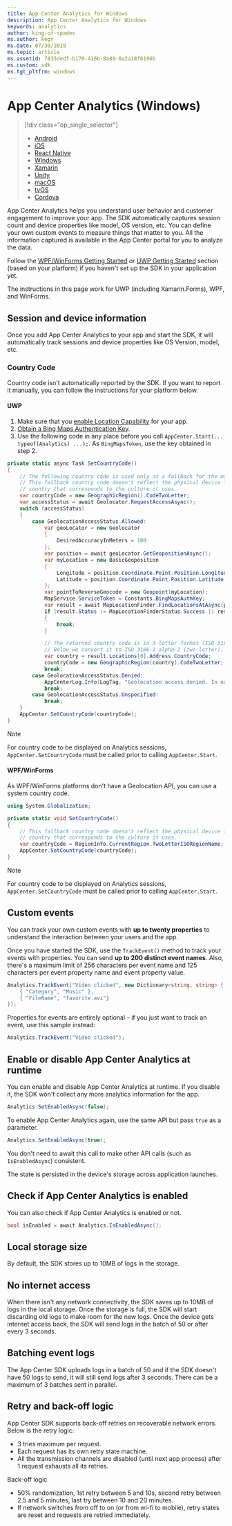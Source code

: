 ```yaml
---
title: App Center Analytics for Windows
description: App Center Analytics for Windows
keywords: analytics
author: king-of-spades
ms.author: kegr
ms.date: 07/30/2019
ms.topic: article
ms.assetid: 7835dedf-b170-416b-8a89-0a2a18f6196b
ms.custom: sdk
ms.tgt_pltfrm: windows
---
```


# App Center Analytics (Windows)

> [!div  class="op_single_selector"]
> * [Android](android.md)
> * [iOS](ios.md)
> * [React Native](react-native.md)
> * [Windows](windows.md)
> * [Xamarin](xamarin.md)
> * [Unity](unity.md)
> * [macOS](macos.md)
> * [tvOS](tvos.md)
> * [Cordova](cordova.md)

App Center Analytics helps you understand user behavior and customer engagement to improve your app. The SDK automatically captures session count and device properties like model, OS version, etc. You can define your own custom events to measure things that matter to you. All the information captured is available in the App Center portal for you to analyze the data.

Follow the [WPF/WinForms Getting Started](~/sdk/getting-started/wpf-winforms.md) or [UWP Getting Started](~/sdk/getting-started/uwp.md) section (based on your platform) if you haven't set up the SDK in your application yet.

The instructions in this page work for UWP (including Xamarin.Forms), WPF, and WinForms.

## Session and device information

Once you add App Center Analytics to your app and start the SDK, it will automatically track sessions and device properties like OS Version, model, etc.

### Country Code

Country code isn't automatically reported by the SDK. If you want to report it manually, you can follow the instructions for your platform below.

#### UWP

1. Make sure that you [enable Location Capability](https://docs.microsoft.com/windows/uwp/maps-and-location/get-location#enable-the-location-capability) for your app.
2. [Obtain a Bing Maps Authentication Key](https://docs.microsoft.com/windows/uwp/maps-and-location/authentication-key#get-a-key).
3. Use the following code in any place before you call `AppCenter.Start(... typeof(Analytics) ...);`. 
	As `BingMapsToken`, use the key obtained in step 2.

```csharp
private static async Task SetCountryCode()
{
    // The following country code is used only as a fallback for the main implementation.
    // This fallback country code doesn't reflect the physical device location, but rather the
    // country that corresponds to the culture it uses.
    var countryCode = new GeographicRegion().CodeTwoLetter;
    var accessStatus = await Geolocator.RequestAccessAsync();
    switch (accessStatus)
    {
        case GeolocationAccessStatus.Allowed:
            var geoLocator = new Geolocator
            {
                DesiredAccuracyInMeters = 100
            };
            var position = await geoLocator.GetGeopositionAsync();
            var myLocation = new BasicGeoposition
            {
                Longitude = position.Coordinate.Point.Position.Longitude,
                Latitude = position.Coordinate.Point.Position.Latitude
            };
            var pointToReverseGeocode = new Geopoint(myLocation);
            MapService.ServiceToken = Constants.BingMapsAuthKey;
            var result = await MapLocationFinder.FindLocationsAtAsync(pointToReverseGeocode);
            if (result.Status != MapLocationFinderStatus.Success || result.Locations == null || result.Locations.Count == 0)
            {
                break;
            }

            // The returned country code is in 3-letter format (ISO 3166-1 alpha-3).
            // Below we convert it to ISO 3166-1 alpha-2 (two letter).
            var country = result.Locations[0].Address.CountryCode;
            countryCode = new GeographicRegion(country).CodeTwoLetter;
            break;
        case GeolocationAccessStatus.Denied:
            AppCenterLog.Info(LogTag, "Geolocation access denied. In order to set country code in App Center, enable location service in Windows 10.");
            break;
        case GeolocationAccessStatus.Unspecified:
            break;
    }
    AppCenter.SetCountryCode(countryCode);
}
```

> [!NOTE]
> For country code to be displayed on Analytics sessions, `AppCenter.SetCountryCode` must be called prior to calling
> `AppCenter.Start`.

#### WPF/WinForms

As WPF/WinForms platforms don't have a Geolocation API, you can use a system country code.

```csharp
using System.Globalization;

private static void SetCountryCode()
{
    // This fallback country code doesn't reflect the physical device location, but rather the
    // country that corresponds to the culture it uses.
    var countryCode = RegionInfo.CurrentRegion.TwoLetterISORegionName;
    AppCenter.SetCountryCode(countryCode);
}
```

> [!NOTE]
> For country code to be displayed on Analytics sessions, `AppCenter.SetCountryCode` must be called prior to calling
> `AppCenter.Start`.

## Custom events

You can track your own custom events with **up to twenty properties** to understand the interaction between your users and the app.

Once you have started the SDK, use the `TrackEvent()` method to track your events with properties. You can send **up to 200 distinct event names**. Also, there's a maximum limit of 256 characters per event name and 125 characters per event property name and event property value.

```csharp
Analytics.TrackEvent("Video clicked", new Dictionary<string, string> {
    { "Category", "Music" },
    { "FileName", "favorite.avi"}
});
```

Properties for events are entirely optional – if you just want to track an event, use this sample instead:

```csharp
Analytics.TrackEvent("Video clicked");
```

## Enable or disable App Center Analytics at runtime

You can enable and disable App Center Analytics at runtime. If you disable it, the SDK won't collect any more analytics information for the app.

```csharp
Analytics.SetEnabledAsync(false);
```

To enable App Center Analytics again, use the same API but pass `true` as a parameter.

```csharp
Analytics.SetEnabledAsync(true);
```

You don't need to await this call to make other API calls (such as `IsEnabledAsync`) consistent.

The state is persisted in the device's storage across application launches.

## Check if App Center Analytics is enabled

You can also check if App Center Analytics is enabled or not.

```csharp
bool isEnabled = await Analytics.IsEnabledAsync();
```

## Local storage size

By default, the SDK stores up to 10MB of logs in the storage.

## No internet access

When there isn't any network connectivity, the SDK saves up to 10MB of logs in the local storage. Once the storage is full, the SDK will start discarding old logs to make room for the new logs. Once the device gets internet access back, the SDK will send logs in the batch of 50 or after every 3 seconds.

## Batching event logs

The App Center SDK uploads logs in a batch of 50 and if the SDK doesn't have 50 logs to send, it will still send logs after 3 seconds. There can be a maximum of 3 batches sent in parallel.

## Retry and back-off logic

App Center SDK supports back-off retries on recoverable network errors. Below is the retry logic:

* 3 tries maximum per request.
* Each request has its own retry state machine.
* All the transmission channels are disabled (until next app process) after 1 request exhausts all its retries.

Back-off logic

* 50% randomization, 1st retry between 5 and 10s, second retry between 2.5 and 5 minutes, last try between 10 and 20 minutes.
* If network switches from off to on (or from wi-fi to mobile), retry states are reset and requests are retried immediately.
